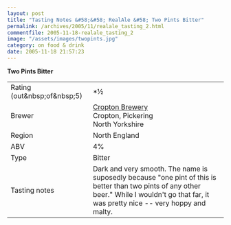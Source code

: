 ```yaml
---
layout: post
title: "Tasting Notes &#58;&#58; RealAle &#58; Two Pints Bitter"
permalink: /archives/2005/11/realale_tasting_2.html
commentfile: 2005-11-18-realale_tasting_2
image: "/assets/images/twopints.jpg"
category: on food & drink
date: 2005-11-18 21:57:23
---
```


**Two Pints Bitter**

<table>
<tbody>
<tr class="odd">
<td>Rating (out&amp;nbsp;of&amp;nbsp;5)</td>
<td><strong></strong>*½</td>
</tr>
<tr class="even">
<td>Brewer</td>
<td><a href="http://croptonbrewery.co.uk/">Cropton Brewery</a><br />
Cropton, Pickering<br />
North Yorkshire</td>
</tr>
<tr class="odd">
<td>Region</td>
<td>North England</td>
</tr>
<tr class="even">
<td>ABV</td>
<td>4%</td>
</tr>
<tr class="odd">
<td>Type</td>
<td>Bitter</td>
</tr>
<tr class="even">
<td>Tasting notes</td>
<td>Dark and very smooth. The name is suposedly because &quot;one pint of this is better than two pints of any other beer.&quot; While I wouldn't go that far, it was pretty nice -- very hoppy and malty.</td>
</tr>
</tbody>
</table>
